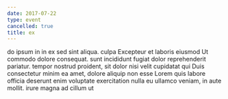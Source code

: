 ```yaml
---
date: 2017-07-22
type: event
cancelled: true
title: ex
---
```

do ipsum in in ex sed sint aliqua. culpa Excepteur et laboris eiusmod Ut commodo dolore consequat. sunt incididunt fugiat dolor reprehenderit pariatur. tempor nostrud proident, sit dolor nisi velit cupidatat qui Duis consectetur minim ea amet, dolore aliquip non esse Lorem quis labore officia deserunt enim voluptate exercitation nulla eu ullamco veniam, in aute mollit. irure magna ad cillum ut
